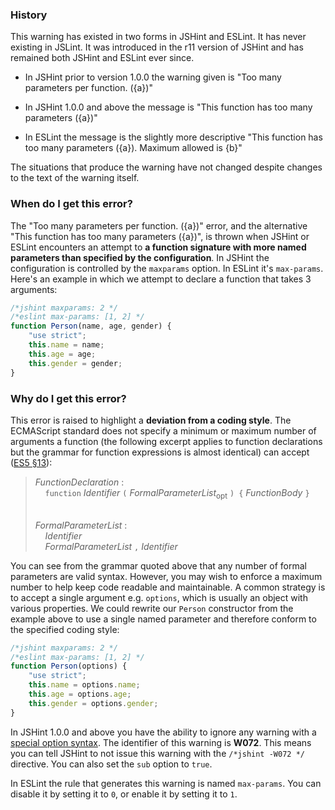 <!---
{
    "titles": [
        "This function has too many parameters. ({a})",
        "Too many parameters per function ({a})",
        "This function has too many parameters ({a}). Maximum allowed is {b}",
        "W072"
    ],
    "slugs": [
        "this-function-has-too-many-parameters",
        "too-many-parameters-per-function",
        "this-function-has-too-many-parameters-a",
        "w072"
    ],
    "linters": [
        "jshint",
        "eslint"
    ],
    "author": "jallardice"
}
-->

### History

This warning has existed in two forms in JSHint and ESLint. It has never
existing in JSLint. It was introduced in the r11 version of JSHint and has
remained both JSHint and ESLint ever since.

 - In JSHint prior to version 1.0.0 the warning given is "Too many parameters
   per function. ({a})"

 - In JSHint 1.0.0 and above the message is "This function has too many
   parameters ({a})"

 - In ESLint the message is the slightly more descriptive "This function has too
   many parameters ({a}). Maximum allowed is {b}"

The situations that produce the warning have not changed despite changes to the
text of the warning itself.

### When do I get this error?

The "Too many parameters    per function. ({a})" error, and the alternative
"This function has too many    parameters ({a})", is thrown when JSHint or
ESLint encounters an attempt to **a function signature with more named
parameters than specified by the configuration**. In JSHint the configuration is
controlled by the `maxparams` option. In ESLint it's `max-params`. Here's an
example in which we attempt to declare a function that takes 3 arguments:

<!---
{
    "linter": "jshint"
}
-->
```javascript
/*jshint maxparams: 2 */
/*eslint max-params: [1, 2] */
function Person(name, age, gender) {
    "use strict";
    this.name = name;
    this.age = age;
    this.gender = gender;
}
```

### Why do I get this error?

This error is raised to highlight a **deviation from a coding style**. The
ECMAScript standard does not specify a minimum or maximum number of arguments a
function (the following excerpt applies to function declarations but the grammar
for function expressions is almost identical) can accept ([ES5
&sect;13][es5-13]):

> *FunctionDeclaration* :<br>
> &nbsp;&nbsp;&nbsp;&nbsp;`function` *Identifier* `(`
> *FormalParameterList*<sub>opt</sub> `) {` *FunctionBody* `}`<br><br>
>
> *FormalParameterList* :<br>
> &nbsp;&nbsp;&nbsp;&nbsp;*Identifier*<br>
> &nbsp;&nbsp;&nbsp;&nbsp;*FormalParameterList* `,` *Identifier*

You can see from the grammar quoted above that any number of formal parameters
are valid syntax. However, you may wish to enforce a maximum number to help keep
code readable and maintainable. A common strategy is to accept a single argument
e.g. `options`, which is usually an object with various properties. We could
rewrite our `Person` constructor from the example above to use a single named
parameter and therefore conform to the specified coding style:

<!---
{
    "linter": "jshint"
}
-->
```javascript
/*jshint maxparams: 2 */
/*eslint max-params: [1, 2] */
function Person(options) {
    "use strict";
    this.name = options.name;
    this.age = options.age;
    this.gender = options.gender;
}
```

In JSHint 1.0.0 and above you have the ability to ignore any warning with a
[special option syntax][jshintopts]. The identifier of this warning is **W072**.
This means you can tell JSHint to not issue this warning with the `/*jshint
-W072 */` directive. You can also set the `sub` option to `true`.

In ESLint the rule that generates this warning is named `max-params`. You can
disable it by setting it to `0`, or enable it by setting it to `1`.

[es5-13]: http://es5.github.com/#x13
[jshintopts]: http://jshint.com/docs/#options
